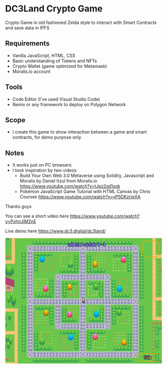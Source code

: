 # DC3Land Crypto Game
Crypto Game in old fashioned Zelda style to interact with Smart Contracts and save data in IPFS

## Requirements
- Vanilla JavaScript, HTML, CSS
- Basic understanding of Tokens and NFTs
- Crypto Wallet (game optimized for Metamask)
- Moralis.io account
## Tools
- Code Editor (I've used Visual Studio Code)
- Remix or any framework to deploy on Polygon Network
## Scope
- I create this game to show interaction between a game and smart contracts, for demo purpose only
## Notes
- It works just on PC browsers
- I took inspiration by two videos 
	- Build Your Own Web 3.0 Metaverse using Solidity, Javascript and Moralis by Daniel Itzul from Moralis.io 
	  https://www.youtube.com/watch?v=tJez2sd1sok
	- Pokémon JavaScript Game Tutorial with HTML Canvas by Chris Courses
	  https://www.youtube.com/watch?v=yP5DKzriqXA
	  
Thanks guys

You can see a short video here https://www.youtube.com/watch?v=PxhriJlM2nE

Live demo here https://www.dc3.digital/dc3land/

![DC3Land](DC3Land.png?raw=true)
